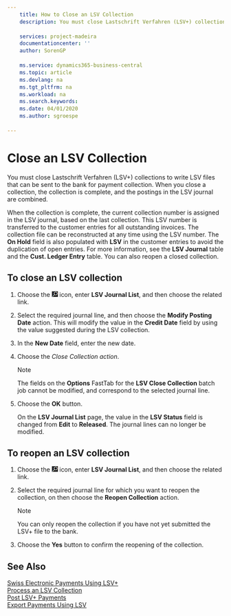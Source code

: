 ```yaml
---
    title: How to Close an LSV Collection
    description: You must close Lastschrift Verfahren (LSV+) collections to write LSV files that can be sent to the bank for payment collection. When you close a collection, the collection is complete, and the postings in the LSV journal are combined.

    services: project-madeira 
    documentationcenter: ''
    author: SorenGP

    ms.service: dynamics365-business-central
    ms.topic: article
    ms.devlang: na
    ms.tgt_pltfrm: na
    ms.workload: na
    ms.search.keywords:
    ms.date: 04/01/2020
    ms.author: sgroespe

---
```

# Close an LSV Collection
You must close Lastschrift Verfahren (LSV+) collections to write LSV files that can be sent to the bank for payment collection. When you close a collection, the collection is complete, and the postings in the LSV journal are combined.  

When the collection is complete, the current collection number is assigned in the LSV journal, based on the last collection. This LSV number is transferred to the customer entries for all outstanding invoices. The collection file can be reconstructed at any time using the LSV number. The **On Hold** field is also populated with **LSV** in the customer entries to avoid the duplication of open entries. For more information, see the **LSV Journal** table and the **Cust. Ledger Entry** table. You can also reopen a closed collection.  

## To close an LSV collection  

1.  Choose the ![Search for Page or Report](../../media/ui-search/search_small.png "Search for Page or Report icon") icon, enter **LSV Journal List**, and then choose the related link.  
2.  Select the required journal line, and then choose the **Modify Posting Date** action. This will modify the value in the **Credit Date** field by using the value suggested during the LSV collection.  
3.  In the **New Date** field, enter the new date.  
4.  Choose the **Close Collection* action*.  

    > [!NOTE]  
    >  The fields on the **Options** FastTab for the **LSV Close Collection** batch job cannot be modified, and correspond to the selected journal line.  

5.  Choose the **OK** button.  

    On the **LSV Journal List** page, the value in the **LSV Status** field is changed from **Edit** to **Released**. The journal lines can no longer be modified.  

## To reopen an LSV collection  

1.  Choose the ![Search for Page or Report](../../media/ui-search/search_small.png "Search for Page or Report icon") icon, enter **LSV Journal List**, and then choose the related link.  
2.  Select the required journal line for which you want to reopen the collection, on then choose the **Reopen Collection** action.  

    > [!NOTE]  
    >  You can only reopen the collection if you have not yet submitted the LSV+ file to the bank.  

3.  Choose the **Yes** button to confirm the reopening of the collection.  

## See Also  
 [Swiss Electronic Payments Using LSV+](swiss-electronic-payments-using-lsv-.md)   
 [Process an LSV Collection](how-to-process-an-lsv-collection.md)   
 [Post LSV+ Payments](how-to-post-lsv-payments.md)   
 [Export Payments Using LSV](how-to-export-payments-using-lsv.md)
